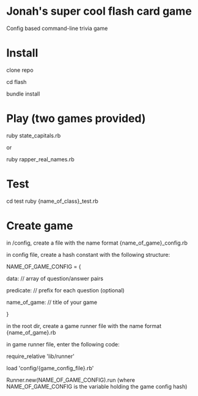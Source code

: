# Jonah's super cool flash card game

Config based command-line trivia game

# Install

clone repo

cd flash

bundle install

# Play (two games provided)

ruby state_capitals.rb

or

ruby rapper_real_names.rb

# Test

cd test
ruby {name_of_class}_test.rb

# Create game

in /config, create a file with the name format {name_of_game}_config.rb

in config file, create a hash constant with the following structure:

NAME_OF_GAME_CONFIG = {

  data: // array of question/answer pairs
  
  predicate: // prefix for each question (optional)
  
  name_of_game: // title of your game 
  
}

in the root dir, create a game runner file with the name format {name_of_game}.rb

in game runner file, enter the following code:

require_relative 'lib/runner'

load 'config/{game_config_file}.rb'

Runner.new(NAME_OF_GAME_CONFIG).run (where NAME_OF_GAME_CONFIG is the variable holding the game config hash)

